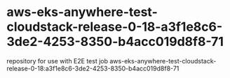 # aws-eks-anywhere-test-cloudstack-release-0-18-a3f1e8c6-3de2-4253-8350-b4acc019d8f8-71
repository for use with E2E test job aws-eks-anywhere-test-cloudstack-release-0-18:a3f1e8c6-3de2-4253-8350-b4acc019d8f8-71
